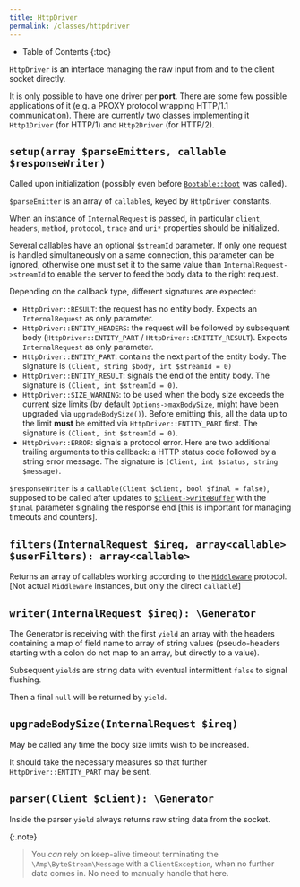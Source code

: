 ```yaml
---
title: HttpDriver
permalink: /classes/httpdriver
---
```


* Table of Contents
{:toc}

`HttpDriver` is an interface managing the raw input from and to the client socket directly.

It is only possible to have one driver per **port**. There are some few possible applications of it (e.g. a PROXY protocol wrapping HTTP/1.1 communication). There are currently two classes implementing it `Http1Driver` (for HTTP/1) and `Http2Driver` (for HTTP/2).

## `setup(array $parseEmitters, callable $responseWriter)`

Called upon initialization (possibly even before [`Bootable::boot`](bootable.html) was called).

`$parseEmitter` is an array of `callable`s, keyed by `HttpDriver` constants.

When an instance of `InternalRequest` is passed, in particular `client`, `headers`, `method`, `protocol`, `trace` and `uri*` properties should be initialized.

Several callables have an optional `$streamId` parameter. If only one request is handled simultaneously on a same connection, this parameter can be ignored, otherwise one must set it to the same value than `InternalRequest->streamId` to enable the server to feed the body data to the right request.

Depending on the callback type, different signatures are expected:

- `HttpDriver::RESULT`: the request has no entity body. Expects an `InternalRequest` as only parameter.
- `HttpDriver::ENTITY_HEADERS`: the request will be followed by subsequent body (`HttpDriver::ENTITY_PART` / `HttpDriver::ENITITY_RESULT`). Expects `InternalRequest` as only parameter.
- `HttpDriver::ENTITY_PART`: contains the next part of the entity body. The signature is `(Client, string $body, int $streamId = 0)`
- `HttpDriver::ENTITY_RESULT`: signals the end of the entity body. The signature is `(Client, int $streamId = 0)`.
- `HttpDriver::SIZE_WARNING`: to be used when the body size exceeds the current size limits (by default `Options->maxBodySize`, might have been upgraded via `upgradeBodySize()`). Before emitting this, all the data up to the limit **must** be emitted via `HttpDriver::ENTITY_PART` first. The signature is `(Client, int $streamId = 0)`.
- `HttpDriver::ERROR`: signals a protocol error. Here are two additional trailing arguments to this callback: a HTTP status code followed by a string error message. The signature is `(Client, int $status, string $message)`.

`$responseWriter` is a `callable(Client $client, bool $final = false)`, supposed to be called after updates to [`$client->writeBuffer`](client.html) with the `$final` parameter signaling the response end [this is important for managing timeouts and counters].

## `filters(InternalRequest $ireq, array<callable> $userFilters): array<callable>`

Returns an array of callables working according to the [`Middleware`](middleware.html) protocol. [Not actual `Middleware` instances, but only the direct `callable`!]

## `writer(InternalRequest $ireq): \Generator`

The Generator is receiving with the first `yield` an array with the headers containing a map of field name to array of string values (pseudo-headers starting with a colon do not map to an array, but directly to a value).

Subsequent `yield`s are string data with eventual intermittent `false` to signal flushing.

Then a final `null` will be returned by `yield`.

## `upgradeBodySize(InternalRequest $ireq)`

May be called any time the body size limits wish to be increased.

It should take the necessary measures so that further `HttpDriver::ENTITY_PART` may be sent.

## `parser(Client $client): \Generator`

Inside the parser `yield` always returns raw string data from the socket.

{:.note}
> You _can_ rely on keep-alive timeout terminating the `\Amp\ByteStream\Message` with a `ClientException`, when no further data comes in. No need to manually handle that here.
